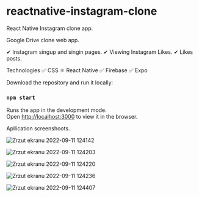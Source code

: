 # reactnative-instagram-clone
React Native Instagram clone app. 

Google Drive clone web app.

✔ Instagram singup and singin pages.
✔ Viewing Instagram Likes.
✔ Likes posts.


Technologies ✅ CSS ⚛ React Native ✅ Firebase ✅ Expo

Download the repository and run it locally:

### `npm start`
Runs the app in the development mode.<br />
Open [http://localhost:3000](http://localhost:3000) to view it in the browser.

Apllication screenshoots.

![Zrzut ekranu 2022-09-11 124142](https://user-images.githubusercontent.com/92208474/189523838-f0c8d723-7478-4b1a-977d-0b864fecb3cf.jpg)

![Zrzut ekranu 2022-09-11 124203](https://user-images.githubusercontent.com/92208474/189523842-96b8cb4b-1650-4a2d-b6fc-200b319ca558.jpg)

![Zrzut ekranu 2022-09-11 124220](https://user-images.githubusercontent.com/92208474/189523845-066bd119-ebea-427a-9676-2f63d066ae44.jpg)

![Zrzut ekranu 2022-09-11 124236](https://user-images.githubusercontent.com/92208474/189523846-502ab68c-4572-4bf7-9c8a-aef87dcf3722.jpg)

![Zrzut ekranu 2022-09-11 124407](https://user-images.githubusercontent.com/92208474/189523848-cf2644c9-a8aa-4030-a6ed-3674705a16d3.jpg)

